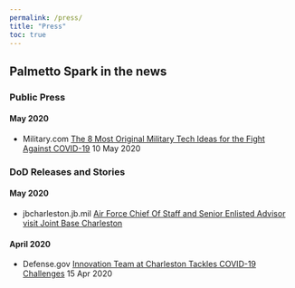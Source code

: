 ```yaml
---
permalink: /press/
title: "Press"
toc: true
---
```


## Palmetto Spark in the news

### Public Press
#### May 2020
* Military.com [The 8 Most Original Military Tech Ideas for the Fight Against COVID-19](https://www.military.com/daily-news/2020/05/10/8-most-original-military-tech-ideas-fight-against-covid-19.html) 10 May 2020


### DoD Releases and Stories
#### May 2020
* jbcharleston.jb.mil [Air Force Chief Of Staff and Senior Enlisted Advisor visit Joint Base Charleston](https://www.jbcharleston.jb.mil/News/Article/2174018/air-force-chief-of-staff-and-senior-enlisted-advisor-visit-joint-base-charleston/)
#### April 2020 
* Defense.gov [Innovation Team at Charleston Tackles COVID-19 Challenges](https://www.defense.gov/Explore/Features/Story/Article/2151701/innovation-team-at-charleston-tackles-covid-19-challenges/) 15 Apr 2020

